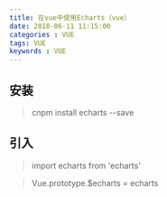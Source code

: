 ```yaml
---
title: 在vue中使用Echarts（vue）
date: 2018-06-11 11:15:00
categories : VUE
tags: VUE
keywords : VUE
---
```


## 安装

> cnpm install echarts --save

## 引入

> import echarts from 'echarts'

> Vue.prototype.$echarts = echarts 